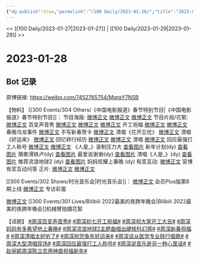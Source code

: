 ```yaml
---
{"dg-publish":true,"permalink":"/100 Daily/2023-01-28/","title":"2023-01-28","created":"2023-01-30T10:57:31.000+08:00","updated":"2023-02-26T00:50:26.000+08:00"}
---
```



<< [[100 Daily/2023-01-27\|2023-01-27]] | [[100 Daily/2023-01-29\|2023-01-29]] >>

# 2023-01-28

## Bot 记录

原博链接: https://weibo.com/7452765754/MqrqY7NSB

【物料】
[[300 Events/304 Others/《中国电影报道》春节特别节目\|《中国电影报道》春节特别节目]]：
节目海报:
[微博正文](https://m.weibo.cn/1635270132/4862893553615534)
[微博正文](https://m.weibo.cn/6495544869/4862896615721579)
[微博正文](https://m.weibo.cn/1261788454/4862900957875721)
节目片段/花絮:
[微博正文](https://m.weibo.cn/1635270132/4862916450846917) 百变声音秀
[微博正文](https://m.weibo.cn/1635270132/4862920045368793) [微博正文](https://m.weibo.cn/6495544869/4862918389140519) [微博正文](https://m.weibo.cn/1261788454/4862910654844424) 开工祝福
[微博正文](https://m.weibo.cn/1635270132/4862938203037306) [微博正文](https://m.weibo.cn/1261788454/4862909198632858) 春晚乌龙事件
[微博正文](https://m.weibo.cn/1261788454/4862994833479442) 手写新春贺卡
[微博正文](https://m.weibo.cn/1261788454/4862994645785976) 清唱《花开忘忧》
[微博正文](https://m.weibo.cn/1261788454/4862994405918541) 清唱《好运来》
[微博正文](https://m.weibo.cn/1261788454/4862994221634704) 回忆转行经历
[微博正文](https://m.weibo.cn/1261788454/4862993722772034) [微博正文](https://m.weibo.cn/1261788454/4862910339483507) 清唱
[微博正文](https://m.weibo.cn/1261788454/4862993428908801) 回应最强打工人称号
[微博正文](https://m.weibo.cn/1261788454/4862993370977253) [微博正文](https://m.weibo.cn/6619263525/4863002560169775) 《人是_》录制压力大
[查看图片](https://wx2.sinaimg.cn/large/0088n2Pggy1hajpytoxlaj30u01hdwj2.jpg) 新年计划(dy)
[查看图片](https://wx1.sinaimg.cn/large/0088n2Pggy1hajpy8e732j30u01hdtdf.jpg) 猜歌滑铁卢(dy)
[查看图片](https://wx2.sinaimg.cn/large/0088n2Pggy1hajq0lacoej30u01hd0x8.jpg) 最爱说谢谢(dy)
[查看图片](https://wx3.sinaimg.cn/large/0088n2Pggy1hajpwr0woej30u01hdwj6.jpg) 清唱《人是_》(dy)
[查看图片](https://wx1.sinaimg.cn/large/0088n2Pggy1hajpwi8akkj30u01hddl1.jpg) 推荐流浪地球2 (dy)
[查看图片](https://wx3.sinaimg.cn/large/0088n2Pggy1hajpzordx3j30u01hdn1o.jpg) 妈妈炫耀上春晚 (dy)
有奖互动:
[微博正文](https://m.weibo.cn/1261788454/4862925796545944) 官博有奖互动问答
正片:
[微博正文](https://m.weibo.cn/6495544869/4862985342026890)
[微博正文](https://m.weibo.cn/1261788454/4862967944317436)

[[300 Events/302 Shows/时光音乐会\|时光音乐会]]：
[微博正文](https://m.weibo.cn/7703778879/4862956292017154) 会员Plus版第8期上线
[微博正文](https://m.weibo.cn/5337758780/4862845206662845) 专访彩蛋

[微博正文](https://m.weibo.cn/6542014236/4862846674404655) [[300 Events/301 Lives/Bilibili 2022最美的夜跨年晚会\|Bilibili 2022最美的夜跨年晚会]]机械臂拍摄花絮

【话题】
[#周深百变声音秀#](https://s.weibo.com/weibo?q=%23%E5%91%A8%E6%B7%B1%E7%99%BE%E5%8F%98%E5%A3%B0%E9%9F%B3%E7%A7%80%23)
[#周深初七开工祝福#](https://s.weibo.com/weibo?q=%23%E5%91%A8%E6%B7%B1%E5%88%9D%E4%B8%83%E5%BC%80%E5%B7%A5%E7%A5%9D%E7%A6%8F%23)
[#周深祝大家开工大吉#](https://s.weibo.com/weibo?q=%23%E5%91%A8%E6%B7%B1%E7%A5%9D%E5%A4%A7%E5%AE%B6%E5%BC%80%E5%B7%A5%E5%A4%A7%E5%90%89%23)
[#周深妈妈有多希望他上春晚#](https://s.weibo.com/weibo?q=%23%E5%91%A8%E6%B7%B1%E5%A6%88%E5%A6%88%E6%9C%89%E5%A4%9A%E5%B8%8C%E6%9C%9B%E4%BB%96%E4%B8%8A%E6%98%A5%E6%99%9A%23)
[#周深流浪地球2主题曲唱出硬核科幻感#](https://s.weibo.com/weibo?q=%23%E5%91%A8%E6%B7%B1%E6%B5%81%E6%B5%AA%E5%9C%B0%E7%90%832%E4%B8%BB%E9%A2%98%E6%9B%B2%E5%94%B1%E5%87%BA%E7%A1%AC%E6%A0%B8%E7%A7%91%E5%B9%BB%E6%84%9F%23)
[#周深新春祝福#](https://s.weibo.com/weibo?q=%23%E5%91%A8%E6%B7%B1%E6%96%B0%E6%98%A5%E7%A5%9D%E7%A6%8F%23)
[#周深清唱太好听了#](https://s.weibo.com/weibo?q=%23%E5%91%A8%E6%B7%B1%E6%B8%85%E5%94%B1%E5%A4%AA%E5%A5%BD%E5%90%AC%E4%BA%86%23)
[#周深祝您兔年好运来#](https://s.weibo.com/weibo?q=%23%E5%91%A8%E6%B7%B1%E7%A5%9D%E6%82%A8%E5%85%94%E5%B9%B4%E5%A5%BD%E8%BF%90%E6%9D%A5%23)
[#周深谈从医学专业转行唱歌#](https://s.weibo.com/weibo?q=%23%E5%91%A8%E6%B7%B1%E8%B0%88%E4%BB%8E%E5%8C%BB%E5%AD%A6%E4%B8%93%E4%B8%9A%E8%BD%AC%E8%A1%8C%E5%94%B1%E6%AD%8C%23)
[#周深大型清唱现场#](https://s.weibo.com/weibo?q=%23%E5%91%A8%E6%B7%B1%E5%A4%A7%E5%9E%8B%E6%B8%85%E5%94%B1%E7%8E%B0%E5%9C%BA%23)
[#周深回应最强打工人称号#](https://s.weibo.com/weibo?q=%23%E5%91%A8%E6%B7%B1%E5%9B%9E%E5%BA%94%E6%9C%80%E5%BC%BA%E6%89%93%E5%B7%A5%E4%BA%BA%E7%A7%B0%E5%8F%B7%23)
[#周深说音乐是另一种心里话#](https://s.weibo.com/weibo?q=%23%E5%91%A8%E6%B7%B1%E8%AF%B4%E9%9F%B3%E4%B9%90%E6%98%AF%E5%8F%A6%E4%B8%80%E7%A7%8D%E5%BF%83%E9%87%8C%E8%AF%9D%23)
[#赵丽颖周深陈立农用神兽祝福新年#](https://s.weibo.com/weibo?q=%23%E8%B5%B5%E4%B8%BD%E9%A2%96%E5%91%A8%E6%B7%B1%E9%99%88%E7%AB%8B%E5%86%9C%E7%94%A8%E7%A5%9E%E5%85%BD%E7%A5%9D%E7%A6%8F%E6%96%B0%E5%B9%B4%23)
